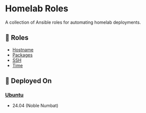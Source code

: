 # Homelab Roles

A collection of Ansible roles for automating homelab deployments.

## 📜 Roles

- [Hostname](hostname/README.md)
- [Packages](packages/README.md)
- [SSH](ssh/README.md)
- [Time](time/README.md)

## 🚀 Deployed On

### [Ubuntu](https://ubuntu.com)

- 24.04 (Noble Numbat)
